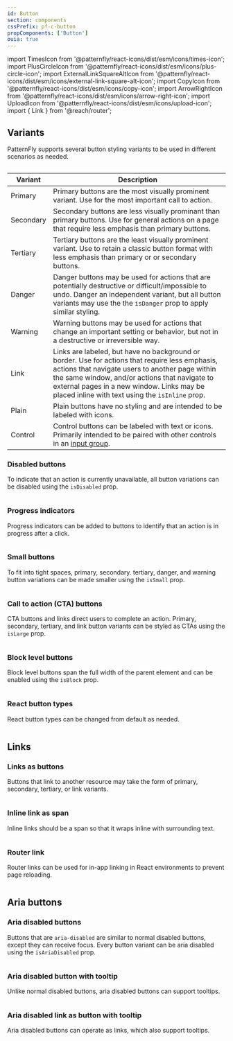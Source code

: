 ```yaml
---
id: Button
section: components
cssPrefix: pf-c-button
propComponents: ['Button']
ouia: true
---
```


import TimesIcon from '@patternfly/react-icons/dist/esm/icons/times-icon';
import PlusCircleIcon from '@patternfly/react-icons/dist/esm/icons/plus-circle-icon';
import ExternalLinkSquareAltIcon from '@patternfly/react-icons/dist/esm/icons/external-link-square-alt-icon';
import CopyIcon from '@patternfly/react-icons/dist/esm/icons/copy-icon';
import ArrowRightIcon from '@patternfly/react-icons/dist/esm/icons/arrow-right-icon';
import UploadIcon from '@patternfly/react-icons/dist/esm/icons/upload-icon';
import { Link } from '@reach/router';

## Variants

PatternFly supports several button styling variants to be used in different scenarios as needed. 

```ts file="./ButtonVariations.tsx"
```

| Variant | Description|
| --- | ---|
| Primary | Primary buttons are the most visually prominent variant. Use for the most important call to action.|
| Secondary | Secondary buttons are less visually prominant than primary buttons. Use for general actions on a page that require less emphasis than primary buttons. |
| Tertiary | Tertiary buttons are the least visually prominent variant. Use to retain a classic button format with less emphasis than primary or or secondary buttons.  |
| Danger | Danger buttons may be used for actions that are potentially destructive or difficult/impossible to undo. Danger an independent variant, but all button variants may use the the `isDanger` prop to apply similar styling. |
| Warning | Warning buttons may be used for actions that change an important setting or behavior, but not in a destructive or irreversible way. |
| Link | Links are labeled, but have no background or border. Use for actions that require less emphasis, actions that navigate users to another page within the same window, and/or actions that navigate to external pages in a new window. Links may be placed inline with text using the `isInline` prop.|
| Plain | Plain buttons have no styling and are intended to be labeled with icons. |
| Control | Control buttons can be labeled with text or icons. Primarily intended to be paired with other controls in an [input group](https://www.patternfly.org/v4/components/input-group). | 

### Disabled buttons

To indicate that an action is currently unavailable, all button variations can be disabled using the `isDisabled` prop.

```ts file="./ButtonDisabled.tsx"
```

### Progress indicators

Progress indicators can be added to buttons to identify that an action is in progress after a click. 

```ts file="./ButtonProgress.tsx"
```

### Small buttons

To fit into tight spaces, primary, secondary. tertiary, danger, and warning button variations can be made smaller using the `isSmall` prop.

```ts file="./ButtonSmall.tsx"
```

### Call to action (CTA) buttons

CTA buttons and links direct users to complete an action. Primary, secondary, tertiary, and link button variants can be styled as CTAs using the `isLarge` prop. 

```ts file="./ButtonCallToAction.tsx"
```

### Block level buttons

Block level buttons span the full width of the parent element and can be enabled using the `isBlock` prop.

```ts file="./ButtonBlock.tsx"
```

### React button types

React button types can be changed from default as needed. 

```ts file="./ButtonTypes.tsx"
```

## Links 

### Links as buttons

Buttons that link to another resource may take the form of primary, secondary, tertiary, or link variants.

```ts file="./ButtonLinks.tsx"
```

### Inline link as span

Inline links should be a span so that it wraps inline with surrounding text.

```ts file="./ButtonInlineSpanLink.tsx"
```

### Router link

Router links can be used for in-app linking in React environments to prevent page reloading.

```ts file="./ButtonRouterLink.tsx"
```


## Aria buttons

### Aria disabled buttons

Buttons that are `aria-disabled` are similar to normal disabled buttons, except they can receive focus. Every button variant can be aria disabled using the `isAriaDisabled` prop.

```ts file="./ButtonAriaDisabled.tsx"
```

### Aria disabled button with tooltip

Unlike normal disabled buttons, aria disabled buttons can support tooltips.

```ts file="./ButtonAriaDisabledTooltip.tsx"
```

### Aria disabled link as button with tooltip

Aria disabled buttons can operate as links, which also support tooltips.

```ts file="./ButtonAriaDisabledLinkTooltip.tsx"
```